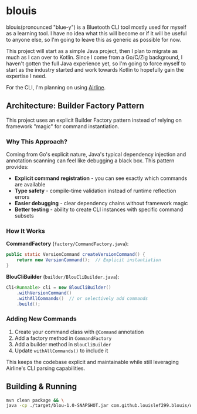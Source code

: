 # blouis

blouis(pronounced "blue-y") is a Bluetooth CLI tool mostly used for
myself as a learning tool. I have no idea what this will become or if
it will be useful to anyone else, so I'm going to leave this as
generic as possible for now.

This project will start as a simple Java project, then I plan to
migrate as much as I can over to Kotlin. Since I come from a Go/C/Zig
background, I haven't gotten the full Java experience yet, so I'm
going to force myself to start as the industry started and work
towards Kotlin to hopefully gain the expertise I need.

For the CLI, I'm planning on using [Airline][].

## Architecture: Builder Factory Pattern

This project uses an explicit Builder Factory pattern instead of relying on framework "magic" for command instantiation.

### Why This Approach?

Coming from Go's explicit nature, Java's typical dependency injection and annotation scanning can feel like debugging a black box. This pattern provides:

- **Explicit command registration** - you can see exactly which commands are available
- **Type safety** - compile-time validation instead of runtime reflection errors  
- **Easier debugging** - clear dependency chains without framework magic
- **Better testing** - ability to create CLI instances with specific command subsets

### How It Works

**CommandFactory** (`factory/CommandFactory.java`):

```java
public static VersionCommand createVersionCommand() {
    return new VersionCommand();  // Explicit instantiation
}
```

**BlouCliBuilder** (`builder/BlouCliBuilder.java`):

```java
Cli<Runnable> cli = new BlouCliBuilder()
    .withVersionCommand()
    .withAllCommands()  // or selectively add commands
    .build();
```

### Adding New Commands

1. Create your command class with `@Command` annotation
2. Add a factory method in `CommandFactory`
3. Add a builder method in `BlouCliBuilder`
4. Update `withAllCommands()` to include it

This keeps the codebase explicit and maintainable while still leveraging Airline's CLI parsing capabilities.

## Building & Running

```bash
mvn clean package && \
java -cp ./target/blou-1.0-SNAPSHOT.jar com.github.louislef299.blouis/App
```

[Airline]: https://rvesse.github.io/airline/
